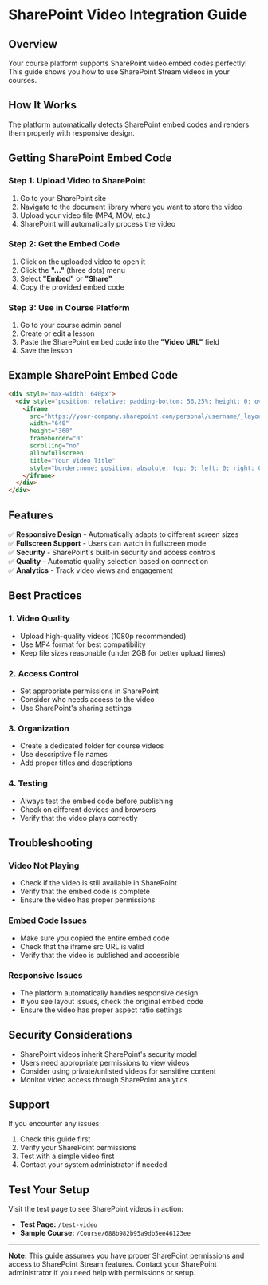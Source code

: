 # SharePoint Video Integration Guide

## Overview
Your course platform supports SharePoint video embed codes perfectly! This guide shows you how to use SharePoint Stream videos in your courses.

## How It Works
The platform automatically detects SharePoint embed codes and renders them properly with responsive design.

## Getting SharePoint Embed Code

### Step 1: Upload Video to SharePoint
1. Go to your SharePoint site
2. Navigate to the document library where you want to store the video
3. Upload your video file (MP4, MOV, etc.)
4. SharePoint will automatically process the video

### Step 2: Get the Embed Code
1. Click on the uploaded video to open it
2. Click the **"..."** (three dots) menu
3. Select **"Embed"** or **"Share"**
4. Copy the provided embed code

### Step 3: Use in Course Platform
1. Go to your course admin panel
2. Create or edit a lesson
3. Paste the SharePoint embed code into the **"Video URL"** field
4. Save the lesson

## Example SharePoint Embed Code
```html
<div style="max-width: 640px">
  <div style="position: relative; padding-bottom: 56.25%; height: 0; overflow: hidden;">
    <iframe 
      src="https://your-company.sharepoint.com/personal/username/_layouts/15/embed.aspx?UniqueId=video-id&embed=%7B%22af%22%3Atrue%2C%22ust%22%3Atrue%7D&referrer=StreamWebApp&referrerScenario=EmbedDialog.Create" 
      width="640" 
      height="360" 
      frameborder="0" 
      scrolling="no" 
      allowfullscreen 
      title="Your Video Title" 
      style="border:none; position: absolute; top: 0; left: 0; right: 0; bottom: 0; height: 100%; max-width: 100%;">
    </iframe>
  </div>
</div>
```

## Features
✅ **Responsive Design** - Automatically adapts to different screen sizes  
✅ **Fullscreen Support** - Users can watch in fullscreen mode  
✅ **Security** - SharePoint's built-in security and access controls  
✅ **Quality** - Automatic quality selection based on connection  
✅ **Analytics** - Track video views and engagement  

## Best Practices

### 1. Video Quality
- Upload high-quality videos (1080p recommended)
- Use MP4 format for best compatibility
- Keep file sizes reasonable (under 2GB for better upload times)

### 2. Access Control
- Set appropriate permissions in SharePoint
- Consider who needs access to the video
- Use SharePoint's sharing settings

### 3. Organization
- Create a dedicated folder for course videos
- Use descriptive file names
- Add proper titles and descriptions

### 4. Testing
- Always test the embed code before publishing
- Check on different devices and browsers
- Verify that the video plays correctly

## Troubleshooting

### Video Not Playing
- Check if the video is still available in SharePoint
- Verify that the embed code is complete
- Ensure the video has proper permissions

### Embed Code Issues
- Make sure you copied the entire embed code
- Check that the iframe src URL is valid
- Verify that the video is published and accessible

### Responsive Issues
- The platform automatically handles responsive design
- If you see layout issues, check the original embed code
- Ensure the video has proper aspect ratio settings

## Security Considerations
- SharePoint videos inherit SharePoint's security model
- Users need appropriate permissions to view videos
- Consider using private/unlisted videos for sensitive content
- Monitor video access through SharePoint analytics

## Support
If you encounter any issues:
1. Check this guide first
2. Verify your SharePoint permissions
3. Test with a simple video first
4. Contact your system administrator if needed

## Test Your Setup
Visit the test page to see SharePoint videos in action:
- **Test Page:** `/test-video`
- **Sample Course:** `/Course/688b982b95a9db5ee46123ee`

---

**Note:** This guide assumes you have proper SharePoint permissions and access to SharePoint Stream features. Contact your SharePoint administrator if you need help with permissions or setup. 